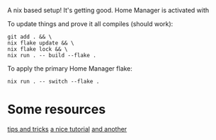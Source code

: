 A nix based setup! It's getting good. Home Manager is activated with

To update things and prove it all compiles (should work):

```
git add . && \
nix flake update && \
nix flake lock && \
nix run . -- build --flake .
```

To apply the primary Home Manager flake:

```
nix run . -- switch --flake .
```

# Some resources
[tips and tricks](https://ipetkov.dev/blog/tips-and-tricks-for-nix-flakes/)
[a nice tutorial](https://www.chrisportela.com/posts/home-manager-flake/)
[and another](https://www.bekk.christmas/post/2021/16/dotfiles-with-nix-and-home-manager)
